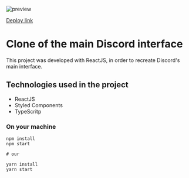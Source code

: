 ![preview](https://github.com/DAVI-REZENDE/clones-with-react/blob/main/github-clone/public/preview-github.gif)

[Deploy link](https://github-interface-clone.netlify.app/)

# Clone of the main Discord interface

This project was developed with ReactJS, in order to recreate Discord's main interface.

## Technologies used in the project

- ReactJS
- Styled Components
- TypeScritp

### On your machine

```
npm install
npm start

# our

yarn install
yarn start

```